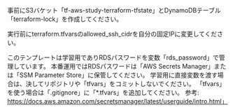 事前にS3バケット「tf-aws-study-terraform-tfstate」とDynamoDBテーブル「terraform-lock」を作成してください。

実行前にterraform.tfvarsのallowed_ssh_cidrを自分の固定IPに変更してください。

このテンプレートは学習用でありRDSパスワードを変数「rds_password」で管理しています。
本番運用ではRDSパスワードは「AWS Secrets Manager」または「SSM Parameter Store」に保管してください。
学習用に直接変数を渡す場合は、決してリポジトリや「tfvars」をコミットしないでください。
「tfvars」を使う場合は「.gitignore」に「*.tfvars」を追加してください。
参考: https://docs.aws.amazon.com/secretsmanager/latest/userguide/intro.html」

